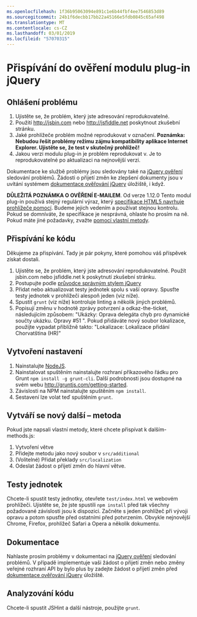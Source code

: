 ```yaml
---
ms.openlocfilehash: 1f36b95063094e891c1e6b44fbf4ee7546853d89
ms.sourcegitcommit: 24b1f6decbb17bb22a45166e5fdb0845c65af498
ms.translationtype: MT
ms.contentlocale: cs-CZ
ms.lasthandoff: 03/01/2019
ms.locfileid: "57070315"
---
```

# <a name="contributing-to-the-jquery-validation-plugin"></a>Přispívání do ověření modulu plug-in jQuery

## <a name="reporting-an-issue"></a>Ohlášení problému

1. Ujistěte se, že problém, který jste adresování reprodukovatelné.
2. Použití http://jsbin.com nebo http://jsfiddle.net poskytnout zkušební stránku.
3. Jaké prohlížeče problém možné reprodukovat v označení. **Poznámka: Nebudou řešit problémy režimu zájmu kompatibility aplikace Internet Explorer. Ujistěte se, že test v skutečný prohlížeč!**
4. Jakou verzi modulu plug-in je problém reprodukovat v. Je to reprodukovatelné po aktualizaci na nejnovější verzi.

Dokumentace ke službě problémy jsou sledovány také na [jQuery ověření](https://github.com/jzaefferer/jquery-validation/issues) sledování problémů.
Žádosti o přijetí změn ke zlepšení dokumenty jsou v uvítání systémem [dokumentace ověřování jQuery](https://github.com/jzaefferer/validation-content) úložiště, i když.

**DŮLEŽITÁ POZNÁMKA O OVĚŘENÍ E-MAILEM**. Od verze 1.12.0 Tento modul plug-in používá stejný regulární výraz, který [specifikace HTML5 navrhuje prohlížeče pomocí](https://html.spec.whatwg.org/multipage/forms.html#valid-e-mail-address). Budeme jejich vedením a používat stejnou kontrolu. Pokud se domníváte, že specifikace je nesprávná, ohlaste ho prosím na ně. Pokud máte jiné požadavky, zvažte [pomocí vlastní metody](http://jqueryvalidation.org/jQuery.validator.addMethod/).

## <a name="contributing-code"></a>Přispívání ke kódu

Děkujeme za přispívání. Tady je pár pokyny, které pomohou váš příspěvek získat dostali.

1. Ujistěte se, že problém, který jste adresování reprodukovatelné. Použít jsbin.com nebo jsfiddle.net k poskytnutí zkušební stránku.
2. Postupujte podle [průvodce správným stylem jQuery](http://contribute.jquery.com/style-guides/js)
3. Přidat nebo aktualizovat testy jednotek spolu s vaší opravy. Spusťte testy jednotek v prohlížeči alespoň jeden (viz níže).
4. Spustit `grunt` (viz níže) kontroluje linting a několik jiných problémů.
5. Popisují změnu v hodnotě zprávy potvrzení a odkaz-the-ticket, následujícím způsobem: "Ukázky: Oprava delegáta chyb pro dynamické součty ukázku. Opravy #51 ". Pokud přidáváte nový soubor lokalizace, použijte vypadat přibližně takto: "Lokalizace: Lokalizace přidání Chorvatština (HR)"

## <a name="build-setup"></a>Vytvoření nastavení

1. Nainstalujte [NodeJS](http://nodejs.org).
2. Nainstalovat spuštěním nainstalujte rozhraní příkazového řádku pro Grunt `npm install -g grunt-cli`. Další podrobnosti jsou dostupné na svém webu http://gruntjs.com/getting-started.
3. Závislosti na NPM nainstalujte spuštěním `npm install`.
4. Sestavení lze volat teď spuštěním `grunt`.

## <a name="creating-a-new-additional-method"></a>Vytváří se nový další – metoda

Pokud jste napsali vlastní metody, které chcete přispívat k dalším-methods.js:

1. Vytvoření větve
2. Přidejte metodu jako nový soubor v `src/additional`
3. (Volitelné) Přidat překlady `src/localization`
4. Odeslat žádost o přijetí změn do hlavní větve.

## <a name="unit-tests"></a>Testy jednotek

Chcete-li spustit testy jednotky, otevřete `test/index.html` ve webovém prohlížeči. Ujistěte se, že jste spustili `npm install` před tak všechny požadované závislosti jsou k dispozici.
Začněte s jeden prohlížeč při vývoji opravu a potom spusťte před ostatními před potvrzením. Obvykle nejnovější Chrome, Firefox, prohlížeč Safari a Opera a několik dokumentu.

## <a name="documentation"></a>Dokumentace

Nahlaste prosím problémy v dokumentaci na [jQuery ověření](https://github.com/jzaefferer/jquery-validation/issues) sledování problémů.
V případě implementuje vaši žádost o přijetí změn nebo změny veřejné rozhraní API by bylo plus by zadejte žádost o přijetí změn před [dokumentace ověřování jQuery](https://github.com/jzaefferer/validation-content) úložiště.

## <a name="linting"></a>Analyzování kódu

Chcete-li spustit JSHint a další nástroje, použijte `grunt`.
